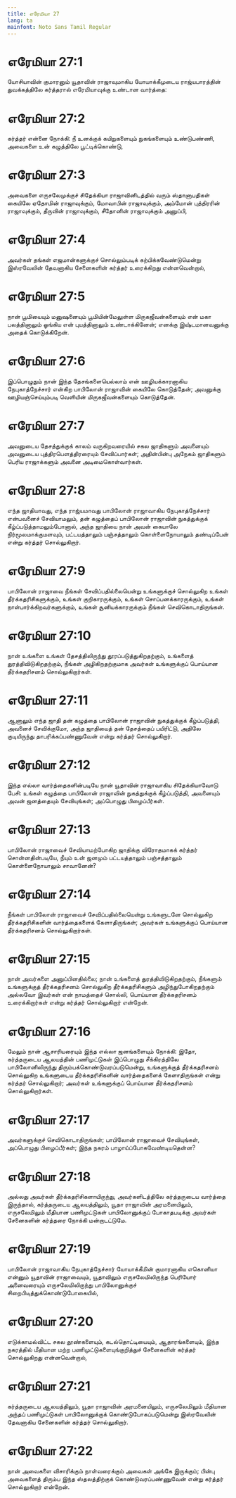```yaml
---
title: எரேமியா 27
lang: ta
mainfont: Noto Sans Tamil Regular
---
```


# எரேமியா 27:1

யோசியாவின் குமாரனும் யூதாவின் ராஜாவுமாகிய யோயாக்கீமுடைய ராஜ்யபாரத்தின் துவக்கத்திலே கர்த்தரால் எரேமியாவுக்கு உண்டான வார்த்தை:

# எரேமியா 27:2

கர்த்தர் என்னை நோக்கி: நீ உனக்குக் கயிறுகளையும் நுகங்களையும் உண்டுபண்ணி, அவைகளை உன் கழுத்திலே பூட்டிக்கொண்டு,

# எரேமியா 27:3

அவைகளை எருசலேமுக்குச் சிதேக்கியா ராஜாவினிடத்தில் வரும் ஸ்தானாபதிகள் கையிலே ஏதோமின் ராஜாவுக்கும், மோவாபின் ராஜாவுக்கும், அம்மோன் புத்திரரின் ராஜாவுக்கும், தீருவின் ராஜாவுக்கும், சீதோனின் ராஜாவுக்கும் அனுப்பி,

# எரேமியா 27:4

அவர்கள் தங்கள் எஜமான்களுக்குச் சொல்லும்படிக் கற்பிக்கவேண்டுமென்று இஸ்ரவேலின் தேவனாகிய சேனைகளின் கர்த்தர் உரைக்கிறது என்னவென்றால்,

# எரேமியா 27:5

நான் பூமியையும் மனுஷனையும் பூமியின்மேலுள்ள மிருகஜீவன்களையும் என் மகா பலத்தினாலும் ஓங்கிய என் புயத்தினாலும் உண்டாக்கினேன்; எனக்கு இஷ்டமானவனுக்கு அதைக் கொடுக்கிறேன்.

# எரேமியா 27:6

இப்பொழுதும் நான் இந்த தேசங்களையெல்லாம் என் ஊழியக்காரனாகிய நேபுகாத்நேச்சார் என்கிற பாபிலோன் ராஜாவின் கையிலே கொடுத்தேன்; அவனுக்கு ஊழியஞ்செய்யும்படி வெளியின் மிருகஜீவன்களையும் கொடுத்தேன்.

# எரேமியா 27:7

அவனுடைய தேசத்துக்குக் காலம் வருகிறவரையில் சகல ஜாதிகளும் அவனையும் அவனுடைய புத்திரபெளத்திரரையும் சேவிப்பார்கள்; அதின்பின்பு அநேகம் ஜாதிகளும் பெரிய ராஜாக்களும் அவனை அடிமைகொள்வார்கள்.

# எரேமியா 27:8

எந்த ஜாதியாவது, எந்த ராஜ்யமாவது பாபிலோன் ராஜாவாகிய நேபுகாத்நேச்சார் என்பவனைச் சேவியாமலும், தன் கழுத்தைப் பாபிலோன் ராஜாவின் நுகத்துக்குக் கீழ்ப்படுத்தாமலும்போனால், அந்த ஜாதியை நான் அவன் கையாலே நிர்மூலமாக்குமளவும், பட்டயத்தாலும் பஞ்சத்தாலும் கொள்ளைநோயாலும் தண்டிப்பேன் என்று கர்த்தர் சொல்லுகிறார்.

# எரேமியா 27:9

பாபிலோன் ராஜாவை நீங்கள் சேவிப்பதில்லையென்று உங்களுக்குச் சொல்லுகிற உங்கள் தீர்க்கதரிசிகளுக்கும், உங்கள் குறிகாரருக்கும், உங்கள் சொப்பனக்காரருக்கும், உங்கள் நாள்பார்க்கிறவர்களுக்கும், உங்கள் சூனியக்காரருக்கும் நீங்கள் செவிகொடாதிருங்கள்.

# எரேமியா 27:10

நான் உங்களை உங்கள் தேசத்திலிருந்து தூரப்படுத்துகிறதற்கும், உங்களைத் துரத்திவிடுகிறதற்கும், நீங்கள் அழிகிறதற்குமாக அவர்கள் உங்களுக்குப் பொய்யான தீர்க்கதரிசனம் சொல்லுகிறார்கள்.

# எரேமியா 27:11

ஆனாலும் எந்த ஜாதி தன் கழுத்தை பாபிலோன் ராஜாவின் நுகத்துக்குக் கீழ்ப்படுத்தி, அவனைச் சேவிக்குமோ, அந்த ஜாதியைத் தன் தேசத்தைப் பயிரிட்டு, அதிலே குடியிருந்து தாபரிக்கப்பண்ணுவேன் என்று கர்த்தர் சொல்லுகிறார்.

# எரேமியா 27:12

இந்த எல்லா வார்த்தைகளின்படியே நான் யூதாவின் ராஜாவாகிய சிதேக்கியாவோடு பேசி: உங்கள் கழுத்தை பாபிலோன் ராஜாவின் நுகத்துக்குக் கீழ்ப்படுத்தி, அவனையும் அவன் ஜனத்தையும் சேவியுங்கள்; அப்பொழுது பிழைப்பீர்கள்.

# எரேமியா 27:13

பாபிலோன் ராஜாவைச் சேவியாமற்போகிற ஜாதிக்கு விரோதமாகக் கர்த்தர் சொன்னதின்படியே, நீயும் உன் ஜனமும் பட்டயத்தாலும் பஞ்சத்தாலும் கொள்ளைநோயாலும் சாவானேன்?

# எரேமியா 27:14

நீங்கள் பாபிலோன் ராஜாவைச் சேவிப்பதில்லையென்று உங்களுடனே சொல்லுகிற தீர்க்கதரிசிகளின் வார்த்தைகளைக் கேளாதிருங்கள்; அவர்கள் உங்களுக்குப் பொய்யான தீர்க்கதரிசனம் சொல்லுகிறார்கள்.

# எரேமியா 27:15

நான் அவர்களை அனுப்பினதில்லை; நான் உங்களைத் துரத்திவிடுகிறதற்கும், நீங்களும் உங்களுக்குத் தீர்க்கதரிசனம் சொல்லுகிற தீர்க்கதரிசிகளும் அழிந்துபோகிறதற்கும் அல்லவோ இவர்கள் என் நாமத்தைச் சொல்லி, பொய்யான தீர்க்கதரிசனம் உரைக்கிறார்கள் என்று கர்த்தர் சொல்லுகிறார் என்றேன்.

# எரேமியா 27:16

மேலும் நான் ஆசாரியரையும் இந்த எல்லா ஜனங்களையும் நோக்கி: இதோ, கர்த்தருடைய ஆலயத்தின் பணிமுட்டுகள் இப்பொழுது சீக்கிரத்திலே பாபிலோனிலிருந்து திரும்பக்கொண்டுவரப்படுமென்று, உங்களுக்குத் தீர்க்கதரிசனம் சொல்லுகிற உங்களுடைய தீர்க்கதரிசிகளின் வார்த்தைகளைக் கேளாதிருங்கள் என்று கர்த்தர் சொல்லுகிறார்; அவர்கள் உங்களுக்குப் பொய்யான தீர்க்கதரிசனம் சொல்லுகிறார்கள்.

# எரேமியா 27:17

அவர்களுக்குச் செவிகொடாதிருங்கள்; பாபிலோன் ராஜாவைச் சேவியுங்கள், அப்பொழுது பிழைப்பீர்கள்; இந்த நகரம் பாழாய்ப்போகவேண்டியதென்ன?

# எரேமியா 27:18

அல்லது அவர்கள் தீர்க்கதரிசிகளாயிருந்து, அவர்களிடத்திலே கர்த்தருடைய வார்த்தை இருந்தால், கர்த்தருடைய ஆலயத்திலும், யூதா ராஜாவின் அரமனையிலும், எருசலேமிலும் மீதியான பணிமுட்டுகள் பாபிலோனுக்குப் போகாதபடிக்கு அவர்கள் சேனைகளின் கர்த்தரை நோக்கி மன்றாடட்டுமே.

# எரேமியா 27:19

பாபிலோன் ராஜாவாகிய நேபுகாத்நேச்சார் யோயாக்கீமின் குமாரனாகிய எகொனியா என்னும் யூதாவின் ராஜாவையும், யூதாவிலும் எருசலேமிலிருந்த பெரியோர் அனைவரையும் எருசலேமிலிருந்து பாபிலோனுக்குச் சிறைபிடித்துக்கொண்டுபோகையில்,

# எரேமியா 27:20

எடுக்காமல்விட்ட சகல தூண்களையும், கடல்தொட்டியையும், ஆதாரங்களையும், இந்த நகரத்தில் மீதியான மற்ற பணிமுட்டுகளையுங்குறித்துச் சேனைகளின் கர்த்தர் சொல்லுகிறது என்னவென்றால்,

# எரேமியா 27:21

கர்த்தருடைய ஆலயத்திலும், யூதா ராஜாவின் அரமனையிலும், எருசலேமிலும் மீதியான அந்தப் பணிமுட்டுகள் பாபிலோனுக்குக் கொண்டுபோகப்படுமென்று இஸ்ரவேலின் தேவனாகிய சேனைகளின் கர்த்தர் சொல்லுகிறார்.

# எரேமியா 27:22

நான் அவைகளை விசாரிக்கும் நாள்வரைக்கும் அவைகள் அங்கே இருக்கும்; பின்பு அவைகளைத் திரும்ப இந்த ஸ்தலத்திற்குக் கொண்டுவரப்பண்ணுவேன் என்று கர்த்தர் சொல்லுகிறார் என்றேன்.

